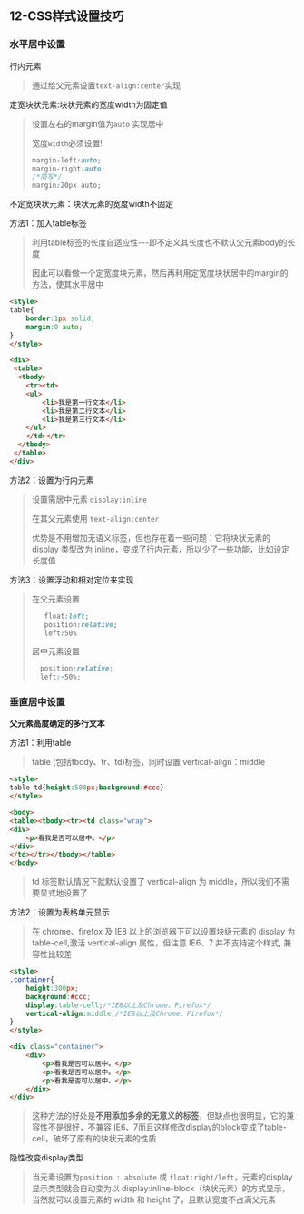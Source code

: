 ## 12-CSS样式设置技巧

### 水平居中设置

行内元素
> 通过给父元素设置`text-align:center`实现

定宽块状元素:块状元素的宽度width为固定值
> 设置左右的margin值为`auto` 实现居中
>
> 宽度`width`必须设置!
>
> ```css
> margin-left:auto;
> margin-right:auto;
> /*简写*/
> margin:20px auto;
> ```


不定宽块状元素：块状元素的宽度width不固定

方法1：加入table标签
> 利用table标签的长度自适应性---即不定义其长度也不默认父元素body的长度
>
> 因此可以看做一个定宽度块元素，然后再利用定宽度块状居中的margin的方法，使其水平居中
```html
<style>
table{
    border:1px solid;
    margin:0 auto;
}
</style>

<div>
 <table>
  <tbody>
    <tr><td>
    <ul>
        <li>我是第一行文本</li>
        <li>我是第二行文本</li>
        <li>我是第三行文本</li>
    </ul>
    </td></tr>
  </tbody>
 </table>
</div>
```

方法2：设置为行内元素
> 设置需居中元素 `display:inline`
>
> 在其父元素使用 `text-align:center`
>
> 优势是不用增加无语义标签，但也存在着一些问题：它将块状元素的 display 类型改为 inline，变成了行内元素，所以少了一些功能，比如设定长度值

方法3：设置浮动和相对定位来实现
> 在父元素设置
> ```css
>    float:left;
>    position:relative;
>    left:50%
> ```
>
> 居中元素设置
> ```css
>   position:relative;
>   left:-50%;
> ```

### 垂直居中设置

**父元素高度确定的多行文本**

方法1：利用table
>  table  (包括tbody、tr、td)标签，同时设置 vertical-align：middle

```html
<style>
table td{height:500px;background:#ccc}
</style>

<body>
<table><tbody><tr><td class="wrap">
<div>
    <p>看我是否可以居中。</p>
</div>
</td></tr></tbody></table>
</body>
```
> td 标签默认情况下就默认设置了 vertical-align 为 middle，所以我们不需要显式地设置了

方法2：设置为表格单元显示
> 在 chrome、firefox 及 IE8 以上的浏览器下可以设置块级元素的 display 为 table-cell,激活 vertical-align 属性，但注意 IE6、7 并不支持这个样式, 兼容性比较差

```html
<style>
.container{
    height:300px;
    background:#ccc;
    display:table-cell;/*IE8以上及Chrome、Firefox*/
    vertical-align:middle;/*IE8以上及Chrome、Firefox*/
}
</style>

<div class="container">
    <div>
        <p>看我是否可以居中。</p>
        <p>看我是否可以居中。</p>
        <p>看我是否可以居中。</p>
    </div>
</div>
```
> 这种方法的好处是**不用添加多余的无意义的标签**，但缺点也很明显，它的兼容性不是很好，不兼容 IE6、7而且这样修改display的block变成了table-cell，破坏了原有的块状元素的性质

隐性改变display类型
> 当元素设置为`position : absolute` 或 `float:right/left`，元素的display显示类型就会自动变为以 display:inline-block（块状元素）的方式显示，当然就可以设置元素的 width 和 height 了，且默认宽度不占满父元素
